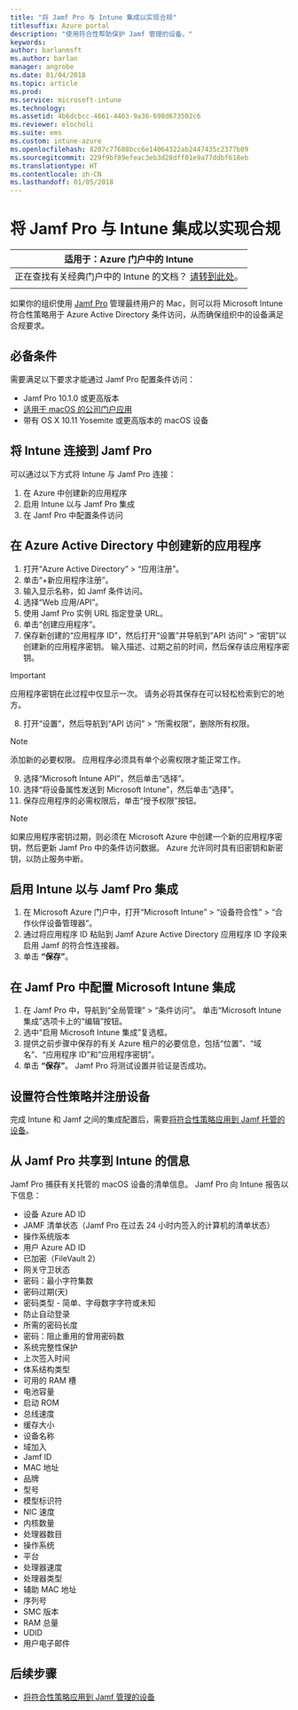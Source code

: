 ```yaml
---
title: "将 Jamf Pro 与 Intune 集成以实现合规"
titlesuffix: Azure portal
description: "使用符合性帮助保护 Jamf 管理的设备。"
keywords: 
author: barlanmsft
ms.author: barlan
manager: angrobe
ms.date: 01/04/2018
ms.topic: article
ms.prod: 
ms.service: microsoft-intune
ms.technology: 
ms.assetid: 4b6dcbcc-4661-4463-9a36-698d673502c6
ms.reviewer: elocholi
ms.suite: ems
ms.custom: intune-azure
ms.openlocfilehash: 8207c77688bcc6e14064322ab2447435c2377b09
ms.sourcegitcommit: 229f9bf89efeac3eb3d28dff01e9a77ddbf618eb
ms.translationtype: HT
ms.contentlocale: zh-CN
ms.lasthandoff: 01/05/2018
---
```

# <a name="integrate-jamf-pro-with-intune-for-compliance"></a>将 Jamf Pro 与 Intune 集成以实现合规

|适用于：Azure 门户中的 Intune |
|--|
|正在查找有关经典门户中的 Intune 的文档？ [请转到此处](/intune/introduction-intune?toc=/intune-classic/toc.json)。|
| |

如果你的组织使用 [Jamf Pro](https://www.jamf.com) 管理最终用户的 Mac，则可以将 Microsoft Intune 符合性策略用于 Azure Active Directory 条件访问，从而确保组织中的设备满足合规要求。

## <a name="prerequisites"></a>必备条件

需要满足以下要求才能通过 Jamf Pro 配置条件访问：

- Jamf Pro 10.1.0 或更高版本
- [适用于 macOS 的公司门户应用](https://aka.ms/macoscompanyportal)
- 带有 OS X 10.11 Yosemite 或更高版本的 macOS 设备

## <a name="connecting-intune-to-jamf-pro"></a>将 Intune 连接到 Jamf Pro

可以通过以下方式将 Intune 与 Jamf Pro 连接：

1. 在 Azure 中创建新的应用程序
2. 启用 Intune 以与 Jamf Pro 集成
3. 在 Jamf Pro 中配置条件访问

## <a name="create-a-new-application-in-azure-active-directory"></a>在 Azure Active Directory 中创建新的应用程序

1. 打开“Azure Active Directory” > “应用注册”。
2. 单击“+新应用程序注册”。
3. 输入显示名称，如 Jamf 条件访问。
4. 选择“Web 应用/API”。
5. 使用 Jamf Pro 实例 URL 指定登录 URL。
6. 单击“创建应用程序”。
7. 保存新创建的“应用程序 ID”，然后打开“设置”并导航到”API 访问” > “密钥”以创建新的应用程序密钥。 输入描述、过期之前的时间，然后保存该应用程序密钥。

  > [!IMPORTANT]
  > 应用程序密钥在此过程中仅显示一次。 请务必将其保存在可以轻松检索到它的地方。

8. 打开“设置”，然后导航到“API 访问” > “所需权限”，删除所有权限。

  > [!NOTE]
  > 添加新的必要权限。 应用程序必须具有单个必需权限才能正常工作。

9.  选择“Microsoft Intune API”，然后单击“选择”。
10. 选择“将设备属性发送到 Microsoft Intune”，然后单击“选择”。
11. 保存应用程序的必需权限后，单击“授予权限”按钮。

  > [!NOTE]
  > 如果应用程序密钥过期，则必须在 Microsoft Azure 中创建一个新的应用程序密钥，然后更新 Jamf Pro 中的条件访问数据。 Azure 允许同时具有旧密钥和新密钥，以防止服务中断。

## <a name="enable-intune-to-integrate-with-jamf-pro"></a>启用 Intune 以与 Jamf Pro 集成

1. 在 Microsoft Azure 门户中，打开“Microsoft Intune” > “设备符合性” > “合作伙伴设备管理器”。
2. 通过将应用程序 ID 粘贴到 Jamf Azure Active Directory 应用程序 ID 字段来启用 Jamf 的符合性连接器。
3. 单击 **“保存”**。

## <a name="configure-microsoft-intune-integration-in-jamf-pro"></a>在 Jamf Pro 中配置 Microsoft Intune 集成

1. 在 Jamf Pro 中，导航到“全局管理” > “条件访问”。 单击“Microsoft Intune 集成”选项卡上的“编辑”按钮。
2. 选中“启用 Microsoft Intune 集成”复选框。
3. 提供之前步骤中保存的有关 Azure 租户的必要信息，包括“位置”、“域名”、“应用程序 ID”和“应用程序密钥”。
4. 单击 **“保存”**。 Jamf Pro 将测试设置并验证是否成功。

## <a name="set-up-compliance-policies-and-register-devices"></a>设置符合性策略并注册设备

完成 Intune 和 Jamf 之间的集成配置后，需要[将符合性策略应用到 Jamf 托管的设备](conditional-access-assign-jamf.md)。

## <a name="information-shared-from-jamf-pro-to-intune"></a>从 Jamf Pro 共享到 Intune 的信息

Jamf Pro 捕获有关托管的 macOS 设备的清单信息。 Jamf Pro 向 Intune 报告以下信息：

* 设备 Azure AD ID
* JAMF 清单状态（Jamf Pro 在过去 24 小时内签入的计算机的清单状态）
* 操作系统版本
* 用户 Azure AD ID
* 已加密（FileVault 2）
* 网关守卫状态
* 密码：最小字符集数
* 密码过期(天)
* 密码类型 - 简单、字母数字字符或未知
* 防止自动登录
* 所需的密码长度
* 密码：阻止重用的曾用密码数
* 系统完整性保护
* 上次签入时间
* 体系结构类型
* 可用的 RAM 槽
* 电池容量
* 启动 ROM
* 总线速度
* 缓存大小
* 设备名称
* 域加入
* Jamf ID
* MAC 地址
* 品牌
* 型号
* 模型标识符
* NIC 速度
* 内核数量
* 处理器数目
* 操作系统
* 平台
* 处理器速度
* 处理器类型
* 辅助 MAC 地址
* 序列号
* SMC 版本
* RAM 总量
* UDID
* 用户电子邮件

## <a name="next-steps"></a>后续步骤

- [将符合性策略应用到 Jamf 管理的设备](conditional-access-assign-jamf.md)
